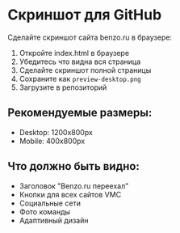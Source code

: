 # Скриншот для GitHub

Сделайте скриншот сайта benzo.ru в браузере:

1. Откройте index.html в браузере
2. Убедитесь что видна вся страница
3. Сделайте скриншот полной страницы
4. Сохраните как `preview-desktop.png`
5. Загрузите в репозиторий

## Рекомендуемые размеры:
- Desktop: 1200x800px
- Mobile: 400x800px

## Что должно быть видно:
- Заголовок "Benzo.ru переехал"
- Кнопки для всех сайтов VMC
- Социальные сети
- Фото команды
- Адаптивный дизайн 